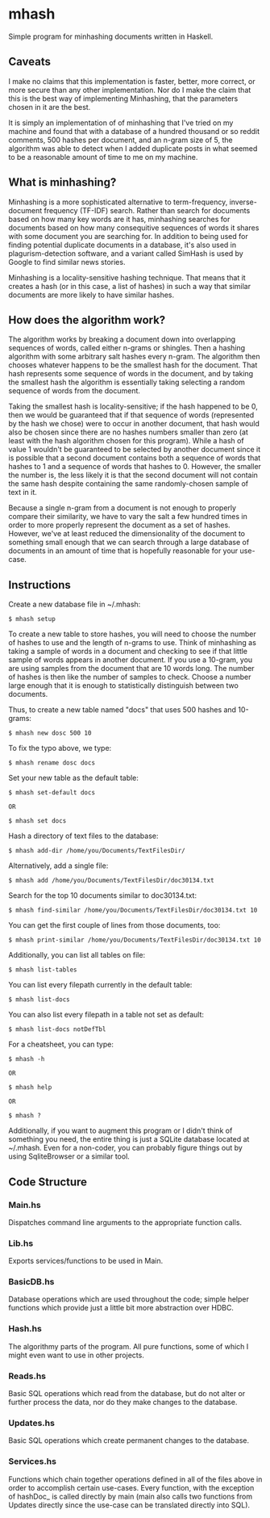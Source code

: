 # mhash 

Simple program for minhashing documents written in Haskell.

## Caveats

I make no claims that this implementation is faster, better, more
correct, or more  secure than any other implementation.  Nor do I
make  the  claim  that  this  is the  best  way  of  implementing
Minhashing, that the parameters chosen in it are the best.

It is simply  an implementation of of minhashing  that I've tried
on  my machine  and  found  that with  a  database  of a  hundred
thousand or so  reddit comments, 500 hashes per  document, and an
n-gram size of  5, the algorithm was able to  detect when I added
duplicate posts in what seemed to  be a reasonable amount of time
to me on my machine.

## What is minhashing?

Minhashing is a more sophisticated alternative to term-frequency,
inverse-document  frequency (TF-IDF)  search. Rather  than search
for documents based on how many  key words are it has, minhashing
searches for  documents based on how  many consequitive sequences
of words it  shares with some document you are  searching for. In
addition to being used  for finding potential duplicate documents
in a  database, it's  also used in  plagurism-detection software,
and a  variant called SimHash is  used by Google to  find similar
news stories.

Minhashing is a locality-sensitive  hashing technique. That means
that it  creates a hash  (or in this case,  a list of  hashes) in
such a way that similar documents are more likely to have similar
hashes.

## How does the algorithm work?

The algorithm works by breaking  a document down into overlapping
sequences of  words, called  either n-grams  or shingles.  Then a
hashing algorithm  with some arbitrary salt  hashes every n-gram.
The algorithm  then chooses whatever  happens to be  the smallest
hash  for the  document. That  hash represents  some sequence  of
words  in the  document,  and  by taking  the  smallest hash  the
algorithm is  essentially taking  selecting a random  sequence of
words from the document.

Taking  the  smallest hash  is  locality-sensitive;  if the  hash
happened  to be  0,  then we  would be  guaranteed  that if  that
sequence  of words  (represented by  the hash  we chose)  were to
occur in another  document, that hash would also  be chosen since
there are no hashes numbers smaller  than zero (at least with the
hash algorithm chosen for this program).  While a hash of value 1
wouldn't be guaranteed  to be selected by  another document since
it is possible that a second document contains both a sequence of
words that hashes to 1 and a  sequence of words that hashes to 0.
However, the  smaller the number is,  the less likely it  is that
the  second  document will  not  contain  the same  hash  despite
containing the same randomly-chosen sample of text in it.

Because a single n-gram from a document is not enough to properly
compare their similarity, we have to  vary the salt a few hundred
times in order  to more properly represent the document  as a set
of hashes. However, we've at  least reduced the dimensionality of
the document to something small enough that we can search through
a  large database  of  documents in  an amount  of  time that  is
hopefully reasonable for your use-case.

## Instructions

Create a new database file in ~/.mhash:

    $ mhash setup                 


To create  a new table to  store hashes, you will  need to choose
the number  of hashes to  use and the  length of n-grams  to use.
Think of minhashing as taking a sample of words in a document and
checking to see if that little sample of words appears in another
document. If  you use a 10-gram,  you are using samples  from the
document that  are 10 words  long. The  number of hashes  is then
like the number of samples to check. Choose a number large enough
that  it  is  enough  to statistically  distinguish  between  two
documents.

Thus, to create  a new table named \"docs\" that  uses 500 hashes
and 10-grams:


    $ mhash new dosc 500 10


To fix the typo above, we type:

    $ mhash rename dosc docs


Set your new table as the default table:

    $ mhash set-default docs

    OR

    $ mhash set docs


Hash a directory of text files to the database:

    $ mhash add-dir /home/you/Documents/TextFilesDir/


Alternatively, add a single file:

    $ mhash add /home/you/Documents/TextFilesDir/doc30134.txt


Search for the top 10 documents similar to doc30134.txt:

    $ mhash find-similar /home/you/Documents/TextFilesDir/doc30134.txt 10


You can get the first couple of lines from those documents, too:

    $ mhash print-similar /home/you/Documents/TextFilesDir/doc30134.txt 10


Additionally, you can list all tables on file:

    $ mhash list-tables


You can list every filepath currently in the default table:

    $ mhash list-docs


You can also list every filepath in a table not set as default:

    $ mhash list-docs notDefTbl


For a cheatsheet, you can type:

    $ mhash -h

    OR

    $ mhash help

    OR

    $ mhash ?


Additionally, if  you want  to augment this  program or  I didn't
think of  something you need, the  entire thing is just  a SQLite
database  located at  ~/.mhash.  Even for  a  non-coder, you  can
probably figure  things out by  using SqliteBrowser or  a similar
tool.

## Code Structure

### Main.hs

Dispatches  command line  arguments to  the appropriate  function
calls.

### Lib.hs

Exports services/functions to be used in Main.

### BasicDB.hs

Database operations  which are  used throughout the  code; simple
helper functions which provide just a little bit more abstraction
over HDBC.

### Hash.hs

The algorithmy parts of the  program. All pure functions, some of
which I might even want to use in other projects.

### Reads.hs

Basic SQL  operations which  read from the  database, but  do not
alter or  further process the data,  nor do they make  changes to
the database.

### Updates.hs

Basic  SQL  operations  which  create permanent  changes  to  the
database.

### Services.hs

Functions which chain  together operations defined in  all of the
files  above  in order  to  accomplish  certain use-cases.  Every
function, with  the exception of  hashDoc_ is called  directly by
main (main also  calls two functions from  Updates directly since
the use-case can be translated directly into SQL).
